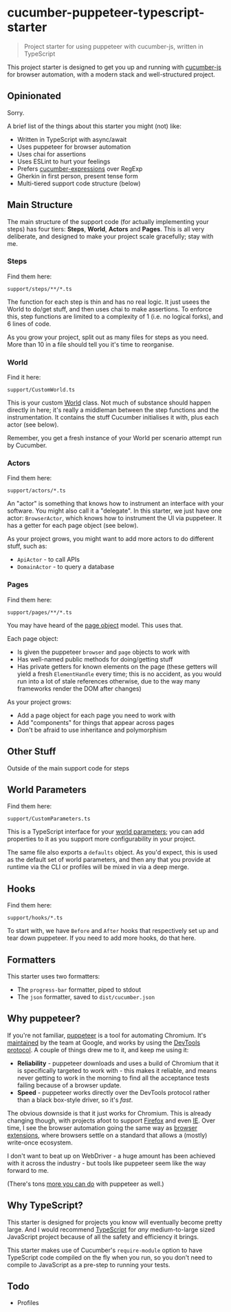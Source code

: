 # cucumber-puppeteer-typescript-starter

> Project starter for using puppeteer with cucumber-js, written in TypeScript

This project starter is designed to get you up and running with [cucumber-js](https://github.com/cucumber/cucumber-js) for browser automation, with a modern stack and well-structured project.

## Opinionated

Sorry.

A brief list of the things about this starter you might (not) like:

- Written in TypeScript with async/await
- Uses puppeteer for browser automation
- Uses chai for assertions
- Uses ESLint to hurt your feelings
- Prefers [cucumber-expressions](https://cucumber.io/docs/cucumber/cucumber-expressions/) over RegExp
- Gherkin in first person, present tense form
- Multi-tiered support code structure (below)

## Main Structure

The main structure of the support code (for actually implementing your steps) has four tiers: **Steps**, **World**, **Actors** and **Pages**. This is all very deliberate, and designed to make your project scale gracefully; stay with me.

### Steps

Find them here:

```
support/steps/**/*.ts
```

The function for each step is thin and has no real logic. It just usees the World to do/get stuff, and then uses chai to make assertions. To enforce this, step functions are limited to a complexity of 1 (i.e. no logical forks), and 6 lines of code.

As you grow your project, split out as many files for steps as you need. More than 10 in a file should tell you it's time to reorganise.

### World

Find it here:

```
support/CustomWorld.ts
```

This is your custom [World](https://github.com/cucumber/cucumber-js/blob/master/docs/support_files/world.md) class. Not much of substance should happen directly in here; it's really a middleman between the step functions and the instrumentation. It contains the stuff Cucumber initialises it with, plus each actor (see below).

Remember, you get a fresh instance of your World per scenario attempt run by Cucumber.

### Actors

Find them here:

```
support/actors/*.ts
```

An "actor" is something that knows how to instrument an interface with your software. You might also call it a "delegate". In this starter, we just have one actor: `BrowserActor`, which knows how to instrument the UI via puppeteer. It has a getter for each page object (see below).

As your project grows, you might want to add more actors to do different stuff, such as:

- `ApiActor` - to call APIs
- `DomainActor` - to query a database

### Pages

Find them here:

```
support/pages/**/*.ts
```

You may have heard of the [page object](https://martinfowler.com/bliki/PageObject.html) model. This uses that.

Each page object:

- Is given the puppeteer `browser` and `page` objects to work with
- Has well-named public methods for doing/getting stuff
- Has private getters for known elements on the page (these getters will yield a fresh `ElementHandle` every time; this is no accident, as you would run into a lot of stale references otherwise, due to the way many frameworks render the DOM after changes)

As your project grows:

- Add a page object for each page you need to work with
- Add "components" for things that appear across pages
- Don't be afraid to use inheritance and polymorphism

## Other Stuff

Outside of the main support code for steps

## World Parameters

Find them here:

```
support/CustomParameters.ts
```

This is a TypeScript interface for your [world parameters](https://github.com/cucumber/cucumber-js/blob/master/docs/cli.md#world-parameters); you can add properties to it as you support more configurability in your project. 

The same file also exports a `defaults` object. As you'd expect, this is used as the default set of world parameters, and then any that you provide at runtime via the CLI or profiles will be mixed in via a deep merge.

## Hooks

Find them here:

```
support/hooks/*.ts
```

To start with, we have `Before` and `After` hooks that respectively set up and tear down puppeteer. If you need to add more hooks, do that here.

## Formatters

This starter uses two formatters:
- The `progress-bar` formatter, piped to stdout
- The `json` formatter, saved to `dist/cucumber.json`

## Why puppeteer?

If you're not familiar, [puppeteer](https://pptr.dev/) is a tool for automating Chromium. It's [maintained](https://github.com/puppeteer/puppeteer) by the team at Google, and works by using the [DevTools protocol](https://chromedevtools.github.io/devtools-protocol/). A couple of things drew me to it, and keep me using it:

- **Reliability** - puppeteer downloads and uses a build of Chromium that it is specifically targeted to work with - this makes it reliable, and means never getting to work in the morning to find all the acceptance tests failing because of a browser update.
- **Speed** - puppeteer works directly over the DevTools protocol rather than a black box-style driver, so it's _fast_.

The obvious downside is that it just works for Chromium. This is already changing though, with projects afoot to support [Firefox](https://github.com/puppeteer/puppeteer/tree/master/experimental/puppeteer-firefox) and even [IE](https://github.com/TechQuery/Puppeteer-IE). Over time, I see the browser automation going the same way as [browser extensions](https://developer.mozilla.org/en-US/docs/Mozilla/Add-ons/WebExtensions), where browsers settle on a standard that allows a (mostly) write-once ecosystem.

I don't want to beat up on WebDriver - a huge amount has been achieved with it across the industry - but tools like puppeteer seem like the way forward to me.

(There's tons [more you can do](https://github.com/transitive-bullshit/awesome-puppeteer) with puppeteer as well.)

## Why TypeScript?

This starter is designed for projects you know will eventually become pretty large. And I would recommend [TypeScript](https://www.typescriptlang.org/) for _any_ medium-to-large sized JavaScript project because of all the safety and efficiency it brings.

This starter makes use of Cucumber's `require-module` option to have TypeScript code compiled on the fly when you run, so you don't need to compile to JavaScript as a pre-step to running your tests. 

## Todo

- Profiles
